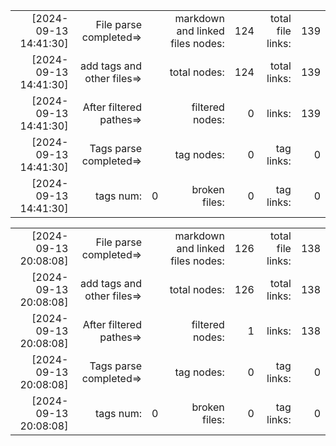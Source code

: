 

||||||||
|-:|-:|-:|-:|-:|-:|-:|
|[2024-09-13 14:41:30] |File parse completed=>|| markdown and linked files nodes:| 124| total file links:| 139|
|[2024-09-13 14:41:30] |add tags and other files=>||  total nodes: |124|  total links:| 139|
|[2024-09-13 14:41:30] |After filtered pathes=>|| filtered nodes: |0|  links:| 139|
|[2024-09-13 14:41:30] |Tags parse completed=>||  tag nodes: |0| tag links:| 0|
|[2024-09-13 14:41:30] |tags num:| 0| broken files: |0| tag links:| 0|



||||||||
|-:|-:|-:|-:|-:|-:|-:|
|[2024-09-13 20:08:08] |File parse completed=>|| markdown and linked files nodes:| 126| total file links:| 138|
|[2024-09-13 20:08:08] |add tags and other files=>||  total nodes: |126|  total links:| 138|
|[2024-09-13 20:08:08] |After filtered pathes=>|| filtered nodes: |1|  links:| 138|
|[2024-09-13 20:08:08] |Tags parse completed=>||  tag nodes: |0| tag links:| 0|
|[2024-09-13 20:08:08] |tags num:| 0| broken files: |0| tag links:| 0|
